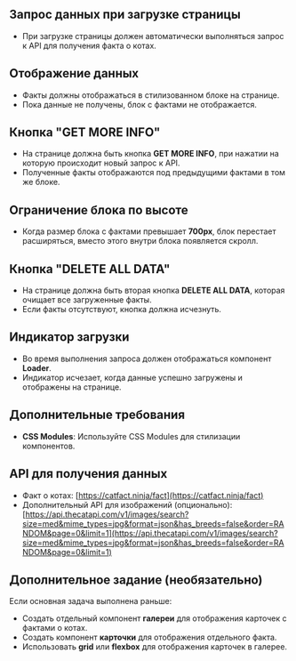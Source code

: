 ## Запрос данных при загрузке страницы
- При загрузке страницы должен автоматически выполняться запрос к API для получения факта о котах.

## Отображение данных
- Факты должны отображаться в стилизованном блоке на странице.
- Пока данные не получены, блок с фактами не отображается.

## Кнопка "GET MORE INFO"
- На странице должна быть кнопка **GET MORE INFO**, при нажатии на которую происходит новый запрос к API.
- Полученные факты отображаются под предыдущими фактами в том же блоке.

## Ограничение блока по высоте
- Когда размер блока с фактами превышает **700px**, блок перестает расширяться, вместо этого внутри блока появляется скролл.

## Кнопка "DELETE ALL DATA"
- На странице должна быть вторая кнопка **DELETE ALL DATA**, которая очищает все загруженные факты.
- Если факты отсутствуют, кнопка должна исчезнуть.

## Индикатор загрузки
- Во время выполнения запроса должен отображаться компонент **Loader**.
- Индикатор исчезает, когда данные успешно загружены и отображены на странице.

## Дополнительные требования
- **CSS Modules**: Используйте CSS Modules для стилизации компонентов.

## API для получения данных
- Факт о котах: [https://catfact.ninja/fact](https://catfact.ninja/fact)
- Дополнительный API для изображений (опционально): [https://api.thecatapi.com/v1/images/search?size=med&mime_types=jpg&format=json&has_breeds=false&order=RANDOM&page=0&limit=1](https://api.thecatapi.com/v1/images/search?size=med&mime_types=jpg&format=json&has_breeds=false&order=RANDOM&page=0&limit=1)

## Дополнительное задание (необязательно)
Если основная задача выполнена раньше:
- Создать отдельный компонент **галереи** для отображения карточек с фактами о котах.
- Создать компонент **карточки** для отображения отдельного факта.
- Использовать **grid** или **flexbox** для отображения карточек в галерее.
